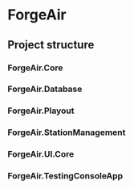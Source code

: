 # ForgeAir

## Project structure
### ForgeAir.Core

### ForgeAir.Database

### ForgeAir.Playout

### ForgeAir.StationManagement

### ForgeAir.UI.Core

### ForgeAir.TestingConsoleApp
